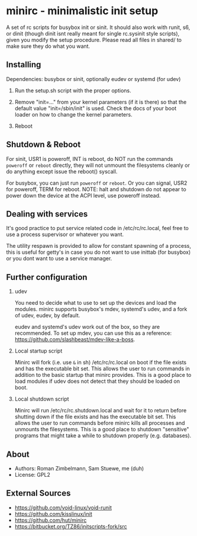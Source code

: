 minirc - minimalistic init setup
===============================

A set of rc scripts for busybox init or sinit. It should also work with runit, s6, or dinit (though dinit isnt really meant
for single rc.sysinit style scripts), given you modify the setup procedure. Please read all files in shared/ to make sure they
do what you want.

Installing
----------

Dependencies: busybox or sinit, optionally eudev or systemd (for udev)

1. Run the setup.sh script with the proper options.

2. Remove "init=..." from your kernel parameters (if it is there) so that the
   default value "init=/sbin/init" is used.  Check the docs of your boot loader
   on how to change the kernel parameters.

3. Reboot


Shutdown & Reboot
-----------------

For sinit, USR1 is poweroff, INT is reboot, do NOT run the commands `poweroff` or `reboot` directly, they
will not unmount the filesystems cleanly or do anything except issue the reboot() syscall.

For busybox, you can just run `poweroff` or `reboot`. Or you can signal, USR2 for poweroff, TERM for reboot.
NOTE: halt and shutdown do not appear to power down the device at the ACPI level, use poweroff instead.


Dealing with services
---------------------

It's good practice to put service related code in /etc/rc/rc.local, feel free to use a process supervisor or whatever you want.

The utility respawn is provided to allow for constant spawning of a process, this
is useful for getty's in case you do not want to use inittab (for busybox) or you dont
want to use a service manager.

Further configuration
---------------------

1. udev

   You need to decide what to use to set up the devices and load the modules.
   minirc supports busybox's mdev, systemd's udev, and a fork of udev, eudev,
   by default.

   eudev and systemd's udev work out of the box, so they are recommended.  To
   set up mdev, you can use this as a reference:
   https://github.com/slashbeast/mdev-like-a-boss.

2. Local startup script

   Minirc will fork (i.e. use `&` in sh) /etc/rc/rc.local on boot if the file exists and has the
   executable bit set. This allows the user to run commands in addition to the
   basic startup that minirc provides. This is a good place to load modules if
   udev does not detect that they should be loaded on boot. 

3. Local shutdown script

   Minirc will run /etc/rc/rc.shutdown.local and wait for it to return 
   before shutting down if the file exists and has the 
   executable bit set. This allows the user to run commands before minirc kills all processes and
   unmounts the filesystems. This is a good place to shutdown "sensitive" programs that might take
   a while to shutdown properly (e.g. databases).


About
-----

* Authors: Roman Zimbelmann, Sam Stuewe, me (duh)
* License: GPL2

External Sources
-----

* https://github.com/void-linux/void-runit
* https://github.com/kisslinux/init
* https://github.com/hut/minirc
* https://bitbucket.org/TZ86/initscripts-fork/src
